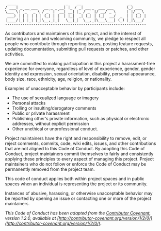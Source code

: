 ```
 ____                       _    __                      _
/ ___| _ __ ___   __ _ _ __| |_ / _| __ _  ___ ___      (_) ___
\___ \| '_ ` _ \ / _` | '__| __| |_ / _` |/ __/ _ \     | |/ _ \
 ___) | | | | | | (_| | |  | |_|  _| (_| | (_|  __/  _  | | (_) |
|____/|_| |_| |_|\__,_|_|   \__|_|  \__,_|\___\___| (_) |_|\___/
-----------------------------------------------------------------
```

As contributors and maintainers of this project, and in the interest of  fostering an open and welcoming community, we pledge to respect all people who  contribute through reporting issues, posting feature requests, updating  documentation, submitting pull requests or patches, and other activities.

We are committed to making participation in this project a harassment-free  experience for everyone, regardless of level of experience, gender, gender  identity and expression, sexual orientation, disability, personal appearance,  body size, race, ethnicity, age, religion, or nationality.

Examples of unacceptable behavior by participants include:

* The use of sexualized language or imagery
* Personal attacks
* Trolling or insulting/derogatory comments
* Public or private harassment
* Publishing other's private information, such as physical or electronic  addresses, without explicit permission
* Other unethical or unprofessional conduct.

Project maintainers have the right and responsibility to remove, edit, or  reject comments, commits, code, wiki edits, issues, and other contributions  that are not aligned to this Code of Conduct. By adopting this Code of Conduct,  project maintainers commit themselves to fairly and consistently applying these  principles to every aspect of managing this project. Project maintainers who  do not follow or enforce the Code of Conduct may be permanently removed from  the project team.

This code of conduct applies both within project spaces and in public spaces  when an individual is representing the project or its community.

Instances of abusive, harassing, or otherwise unacceptable behavior may be  reported by opening an issue or contacting one or more of the project  maintainers.

*This Code of Conduct has been adapted from the [Contributor Covenant](http://contributor-covenant.org), version 1.2.0, available at  [http://contributor-covenant.org/version/1/2/0/](http://contributor-covenant.org/version/1/2/0/)*.
